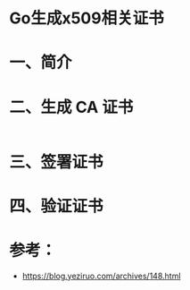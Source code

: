 # Go生成x509相关证书

# 一、简介

# 二、生成 CA 证书

```go

```



# 三、签署证书



# 四、验证证书









# 参考：

- https://blog.yeziruo.com/archives/148.html